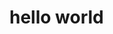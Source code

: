
<html>
<head>
</head>
<body>
<H1>hello world</h1>
<Img scr="IMG-831f811a9ce72ac03e73b70051900b3f-V.jpg">
</body>
</html>
